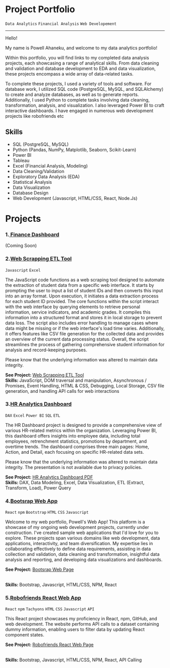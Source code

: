 <h1>Project Portfolio</h1>
<code>Data Analytics</code> <code>Financial Analysis</code> <code>Web Developement</code>
<hr>

<p>Hello!

My name is Powell Ahaneku, and welcome to my data analytics portfolio!

Within this portfolio, you will find links to my completed data analysis projects, each showcasing a range of analytical skills. From data cleaning and validation and database development to EDA and data visualization, these projects encompass a wide array of data-related tasks.

To complete these projects, I used a variety of tools and software. For database work, I utilized SQL code (PostgreSQL, MySQL, and SQLAlchemy) to create and analyze databases, as well as to generate reports. Additionally, I used Python to complete tasks involving data cleaning, transformation, analysis, and visualization. I also leveraged Power BI to craft interactive dashboards. I have engaged in numerous web development projects like robofriends etc</p>


<h2>Skills</h2>
<ul>
  <li>SQL (PostgreSQL, MySQL)</li>
  <li>Python (Pandas, NumPy, Matplotlib, Seaborn, Scikit-Learn)</li>
  <li>Power BI</li>
  <li>Tableau</li>
  <li>Excel (Financial Analysis, Modeling)</li>
  <li>Data Cleaning/Validation</li>
  <li>Exploratory Data Analysis (EDA)</li>
  <li>Statistical Analysis</li>
  <li>Data Visualization</li>
  <li>Database Design</li>
  <li>Web Development (Javascript, HTML/CSS, React, Node.Js)</li>
</ul>


<h1>Projects</h1>


<!--Project 1 -->

<h3>1.<a href=" "> Finance Dashboard</a></h3>(Coming Soon)
<!-- <code>Python</code> <code>Excel</code> <code>Power BI</code> <code>API's</code>
<p> </p>
<p>Include Text</p>
<b>See Project: </b><a href="https://github.com/powellahaneku/Webscraper/tree/main">Interactive Finance Dashboard</a>
<br>
<b>Skills: </b> JavaScript expertise, DOM traversal and manipulation, asynchronous / promises, event handling, HTML & CSS, debugging, local storage, CSV file generation, and handling API calls for web interactions
 -->

<!--Project 2 -->

<h3>2.<a href="https://github.com/powellahaneku/Webscraper/tree/main">Web Scrapping ETL Tool</a></h3>
<code>Javascript</code> <code>Excel</code>
<p> </p>

<p>The JavaScript code functions as a web scraping tool designed to automate the extraction of student data from a specific web interface. It starts by prompting the user to input a list of student IDs and then converts this input into an array format. Upon execution, it initiates a data extraction process for each student ID provided. The core functions within the script interact with the web interface by querying elements to retrieve personal information, service indicators, and academic grades. It compiles this information into a structured format and stores it in local storage to prevent data loss. The script also includes error handling to manage cases where data might be missing or if the web interface's load time varies. Additionally, it offers features like CSV file generation for the collected data and provides an overview of the current data processing status. Overall, the script streamlines the process of gathering comprehensive student information for analysis and record-keeping purposes.
</p>

<p>Please know that the underlying information was altered to maintain data integrity. </p>

<b>See Project: </b><a href="https://github.com/powellahaneku/Webscraper/tree/main">Web Scrapping ETL Tool</a>
<br>
<b>Skills: </b> JavaScript, DOM traversal and manipulation, Asynchronous / Promises, Event Handling, HTML & CSS, Debugging, Local Storage, CSV file generation, and handling API calls for web interactions



<!--Project 3 -->

<h3>3.<a href="https://github.com/powellahaneku/HRDataAnalysis">HR Analytics Dashboard</a></h3>
<code>DAX</code> <code>Excel</code> <code>Power BI</code> <code>SQL</code> <code>ETL</code>
<p> </p>

<p>The HR Dashboard project is designed to provide a comprehensive view of various HR-related metrics within the organization. Leveraging Power BI, this dashboard offers insights into employee data, including total employees, retrenchment statistics, promotions by department, and overtime trends. The dashboard comprises three main pages: Home, Action, and Detail, each focusing on specific HR-related data sets.



<p>Please know that the underlying information was altered to maintain data integrity. The presentation is not available due to privacy policies. </p>

<b>See Project: </b><a href="https://github.com/powellahaneku/HRDataAnalysis/blob/main/HR%20Data%20Analysis.pbix">HR Analytics Dashboard PDF</a>
<br>
<b>Skills: </b> DAX, Data Modeling, Excel, Data Visualization, ETL (Extract, Transform, Load), Power Query


<!--Project 4 -->

<h3>4.<a href="https://powellahaneku.github.io/powell.github.io/#Into">Bootsrap Web App</a></h3>
<code>React</code> <code>npm</code> <code>Bootstrap</code> <code>HTML</code> <code>CSS</code> <code>Javascript</code> 
<p> </p>

<p>Welcome to my web portfolio, Powell's Web App! This platform is a showcase of my ongoing web development projects, currently under construction. I've created sample web applications that I'd love for you to explore. These projects span various domains like web development, data applications, interactivity, and team diversification. My expertise lies in collaborating effectively to define data requirements, assisting in data collection and validation, data cleaning and transformation, insightful data analysis and reporting, and developing data visualizations and dashboards.


<b>See Project: </b><a href="[https://github.com/powellahaneku/HRDataAnalysis/blob/main/HR%20Data%20Analysis.pdf](https://powellahaneku.github.io/powell.github.io/#Into)">Bootsrap Web Page</a>

<br>
<b>Skills: </b> Bootstrap, Javascript, HTML/CSS, NPM, React

<!--Project 5 -->

<h3>5.<a href="https://powellahaneku.github.io/robofriends/">Robofriends React Web App</a></h3>
<code>React</code> <code>npm</code> <code>Tachyons</code> <code>HTML</code> <code>CSS</code> <code>Javascript</code> <code>API</code>
<p> </p>

<p>This React project showcases my proficiency in React, npm, GitHub, and web development. The website performs API calls to a dataset containing dummy information, enabling users to filter data by updating React component states.


<b>See Project: </b><a href="https://powellahaneku.github.io/robofriends/">Robofriends React Web Page</a>

<br>
<b>Skills: </b> Bootstrap, Javascript, HTML/CSS, NPM, React, API Calling





















